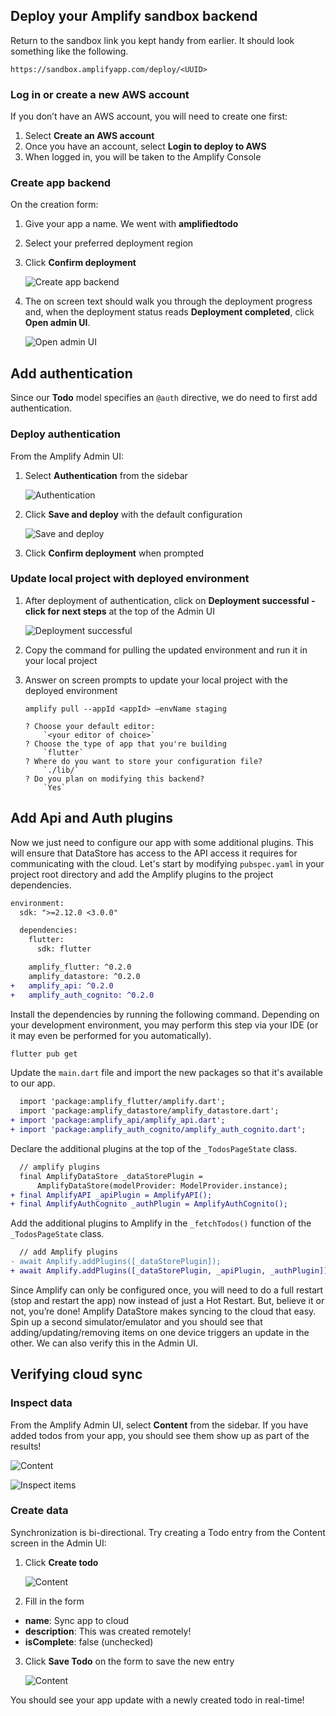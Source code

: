 ## Deploy your Amplify sandbox backend

Return to the sandbox link you kept handy from earlier. It should look something like the following.

```
https://sandbox.amplifyapp.com/deploy/<UUID>
```

### Log in or create a new AWS account

If you don’t have an AWS account, you will need to create one first:
1. Select **Create an AWS account**
2. Once you have an account, select **Login to deploy to AWS**
3. When logged in, you will be taken to the Amplify Console

### Create app backend
On the creation form:
<!-- // spell-checker: disable-next-line -->
1. Give your app a name. We went with **amplifiedtodo**
2. Select your preferred deployment region
3. Click **Confirm deployment**

    ![Create app backend](~/images/lib/getting-started/flutter/connect-to-cloud-create-app-backend.png)

4. The on screen text should walk you through the deployment progress and, when the deployment status reads **Deployment completed**, click **Open admin UI**.

    ![Open admin UI](~/images/lib/getting-started/flutter/connect-to-cloud-open-admin-ui.png)

## Add authentication

Since our **Todo** model specifies an `@auth` directive, we do need to first add authentication.

### Deploy authentication

From the Amplify Admin UI:
1. Select **Authentication** from the sidebar

    ![Authentication](~/images/lib/getting-started/flutter/add-api-add-authentication-sidebar.png)

2. Click **Save and deploy** with the default configuration

    ![Save and deploy](~/images/lib/getting-started/flutter/add-api-add-authentication-deploy.png)

2. Click **Confirm deployment** when prompted

### Update local project with deployed environment

1. After deployment of authentication, click on **Deployment successful - click for next steps** at the top of the Admin UI

    ![Deployment successful](~/images/lib/getting-started/flutter/add-api-add-authentication-deployment-successful.png)

2. Copy the command for pulling the updated environment and run it in your local project
3. Answer on screen prompts to update your local project with the deployed environment

    ```
    amplify pull --appId <appId> —envName staging

    ? Choose your default editor:
        `<your editor of choice>`
    ? Choose the type of app that you're building
        `flutter`
    ? Where do you want to store your configuration file?
        `./lib/`
    ? Do you plan on modifying this backend?
        `Yes`
    ```

## Add Api and Auth plugins

Now we just need to configure our app with some additional plugins. This will ensure that DataStore has access to the API access it requires for communicating with the cloud. Let's start by modifying `pubspec.yaml` in your project root directory and add the Amplify plugins to the project dependencies.

```diff
environment:
  sdk: ">=2.12.0 <3.0.0"

  dependencies:
    flutter:
      sdk: flutter

    amplify_flutter: ^0.2.0
    amplify_datastore: ^0.2.0
+   amplify_api: ^0.2.0
+   amplify_auth_cognito: ^0.2.0
```

Install the dependencies by running the following command. Depending on your development environment, you may perform this step via your IDE (or it may even be performed for you automatically).

```bash
flutter pub get
```

Update the `main.dart` file and import the new packages so that it's available to our app.

```diff
  import 'package:amplify_flutter/amplify.dart';
  import 'package:amplify_datastore/amplify_datastore.dart';
+ import 'package:amplify_api/amplify_api.dart';
+ import 'package:amplify_auth_cognito/amplify_auth_cognito.dart';
```

Declare the additional plugins at the top of the `_TodosPageState` class.

```diff
  // amplify plugins
  final AmplifyDataStore _dataStorePlugin =
      AmplifyDataStore(modelProvider: ModelProvider.instance);
+ final AmplifyAPI _apiPlugin = AmplifyAPI();
+ final AmplifyAuthCognito _authPlugin = AmplifyAuthCognito();
```

Add the additional plugins to Amplify in the `_fetchTodos()` function of the `_TodosPageState` class.

```diff
  // add Amplify plugins
- await Amplify.addPlugins([_dataStorePlugin]);
+ await Amplify.addPlugins([_dataStorePlugin, _apiPlugin, _authPlugin]);
```

Since Amplify can only be configured once, you will need to do a full restart (stop and restart the app) now instead of just a Hot Restart. But, believe it or not, you’re done! Amplify DataStore makes syncing to the cloud that easy. Spin up a second simulator/emulator and you should see that adding/updating/removing items on one device triggers an update in the other. We can also verify this in the Admin UI.

## Verifying cloud sync

### Inspect data

From the Amplify Admin UI, select **Content** from the sidebar. If you have added todos from your app, you should see them show up as part of the results!

![Content](~/images/lib/getting-started/flutter/add-api-verify-sync-sidebar.png)

![Inspect items](~/images/lib/getting-started/flutter/add-api-verify-sync-inspect-items.png)

### Create data

Synchronization is bi-directional. Try creating a Todo entry from the Content screen in the Admin UI:
1. Click **Create todo**

    ![Content](~/images/lib/getting-started/flutter/add-api-verify-sync-create-todo.png)

2. Fill in the form
  - **name**: Sync app to cloud
  - **description**: This was created remotely!
  - **isComplete**: false (unchecked)
3. Click **Save Todo** on the form to save the new entry

    ![Content](~/images/lib/getting-started/flutter/add-api-verify-sync-save-todo.png)

You should see your app update with a newly created todo in real-time!
